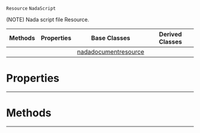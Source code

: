  `Resource` `NadaScript`



(NOTE) Nada script file Resource.

|Methods|Properties|Base Classes|Derived Classes|
|---|---|---|---|
| | |[nadadocumentresource](https://github.com/zeroengineteam/ZeroDocs/blob/master/code_reference/class_reference/nadadocumentresource.markdown)| |


 #  Properties


---  
 #  Methods


---  
 

 